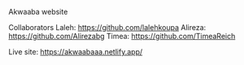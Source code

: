 Akwaaba website

Collaborators
Laleh: https://github.com/lalehkoupa
Alireza: https://github.com/Alirezabg
Timea: https://github.com/TimeaReich

Live site: https://akwaabaaa.netlify.app/